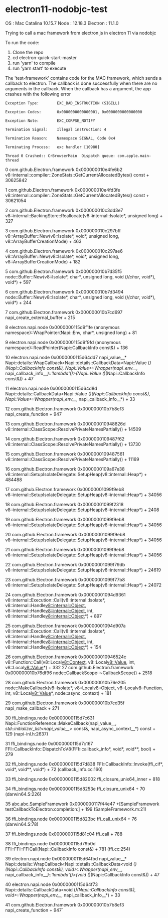 # electron11-nodobjc-test

OS : Mac Catalina 10.15.7
Node : 12.18.3
Electron : 11.1.0

Trying to call a mac framework from electron js in electron 11 via nodobjc 

To run the code:

1. Clone the repo
2. cd electron-quick-start-master
2. run 'yarn' to compile
3. run 'yarn start' to execute

The 'test-framework' contains code for the MAC framework, which sends a callback to electron. 
The callback is done successfully when there are no arguments in the callback.
When the callback has a argument, the app crashes with the following error 


`Exception Type:        EXC_BAD_INSTRUCTION (SIGILL)`

`Exception Codes:       0x0000000000000001, 0x0000000000000000`

`Exception Note:        EXC_CORPSE_NOTIFY`


`Termination Signal:    Illegal instruction: 4`

`Termination Reason:    Namespace SIGNAL, Code 0x4`

`Terminating Process:   exc handler [10980]`

`Thread 0 Crashed:: CrBrowserMain  Dispatch queue: com.apple.main-thread`


0   com.github.Electron.framework 	0x000000010e4fe6b2 v8::internal::compiler::ZoneStats::GetCurrentAllocatedBytes() const + 30625842

1   com.github.Electron.framework 	0x000000010e4fd3fe v8::internal::compiler::ZoneStats::GetCurrentAllocatedBytes() const + 30621054

2   com.github.Electron.framework 	0x000000010c3dd3e7 v8::internal::BackingStore::Reallocate(v8::internal::Isolate*, unsigned long) + 327

3   com.github.Electron.framework 	0x000000010c297bff v8::ArrayBuffer::New(v8::Isolate*, void*, unsigned long, v8::ArrayBufferCreationMode) + 463

4   com.github.Electron.framework 	0x000000010c297ae6 v8::ArrayBuffer::New(v8::Isolate*, void*, unsigned long, v8::ArrayBufferCreationMode) + 182

5   com.github.Electron.framework 	0x000000010b7d35f5 node::Buffer::New(v8::Isolate*, char*, unsigned long, void (*)(char*, void*), void*) + 597

6   com.github.Electron.framework 	0x000000010b7d3494 node::Buffer::New(v8::Isolate*, char*, unsigned long, void (*)(char*, void*), void*) + 244

7   com.github.Electron.framework 	0x000000010b7cd697 napi_create_external_buffer + 215

8   electron.napi.node            	0x0000000115d9f1fe (anonymous namespace)::WrapPointer(Napi::Env, char*, unsigned long) + 81

9   electron.napi.node            	0x0000000115d9f9fd (anonymous namespace)::ReadPointer(Napi::CallbackInfo const&) + 136

10  electron.napi.node            	0x0000000115d64dd7 napi_value__* Napi::details::WrapCallback<Napi::details::CallbackData<Napi::Value (*)(Napi::CallbackInfo const&), Napi::Value>::Wrapper(napi_env__*, napi_callback_info__*)::'lambda'()>(Napi::Value (*)(Napi::CallbackInfo const&)) + 47

11  electron.napi.node            	0x0000000115d64d8d Napi::details::CallbackData<Napi::Value (*)(Napi::CallbackInfo const&), Napi::Value>::Wrapper(napi_env__*, napi_callback_info__*) + 33

12  com.github.Electron.framework 	0x000000010b7b8ef3 napi_create_function + 947

13  com.github.Electron.framework 	0x000000010948826d v8::internal::ClassScope::ResolvePrivateNamesPartially() + 14509

14  com.github.Electron.framework 	0x0000000109487f62 v8::internal::ClassScope::ResolvePrivateNamesPartially() + 13730

15  com.github.Electron.framework 	0x0000000109487561 v8::internal::ClassScope::ResolvePrivateNamesPartially() + 11169

16  com.github.Electron.framework 	0x0000000109a67e38 v8::internal::SetupIsolateDelegate::SetupHeap(v8::internal::Heap*) + 484488

17  com.github.Electron.framework 	0x00000001099f9eb8 v8::internal::SetupIsolateDelegate::SetupHeap(v8::internal::Heap*) + 34056

18  com.github.Electron.framework 	0x00000001099f2318 v8::internal::SetupIsolateDelegate::SetupHeap(v8::internal::Heap*) + 2408

19  com.github.Electron.framework 	0x00000001099f9eb8 v8::internal::SetupIsolateDelegate::SetupHeap(v8::internal::Heap*) + 34056

20  com.github.Electron.framework 	0x00000001099f9eb8 v8::internal::SetupIsolateDelegate::SetupHeap(v8::internal::Heap*) + 34056

21  com.github.Electron.framework 	0x00000001099f9eb8 v8::internal::SetupIsolateDelegate::SetupHeap(v8::internal::Heap*) + 34056

22  com.github.Electron.framework 	0x00000001099f79db v8::internal::SetupIsolateDelegate::SetupHeap(v8::internal::Heap*) + 24619

23  com.github.Electron.framework 	0x00000001099f77b8 v8::internal::SetupIsolateDelegate::SetupHeap(v8::internal::Heap*) + 24072

24  com.github.Electron.framework 	0x00000001094d9361 v8::internal::Execution::Call(v8::internal::Isolate*, v8::internal::Handle<v8::internal::Object>, v8::internal::Handle<v8::internal::Object>, int, v8::internal::Handle<v8::internal::Object>*) + 897

25  com.github.Electron.framework 	0x00000001094d907a v8::internal::Execution::Call(v8::internal::Isolate*, v8::internal::Handle<v8::internal::Object>, v8::internal::Handle<v8::internal::Object>, int, v8::internal::Handle<v8::internal::Object>*) + 154

26  com.github.Electron.framework 	0x000000010946524c v8::Function::Call(v8::Local<v8::Context>, v8::Local<v8::Value>, int, v8::Local<v8::Value>*) + 332
27  com.github.Electron.framework 	0x000000010b76df96 node::CallbackScope::~CallbackScope() + 2518

28  com.github.Electron.framework 	0x000000010b76e205 node::MakeCallback(v8::Isolate*, v8::Local<v8::Object>, v8::Local<v8::Function>, int, v8::Local<v8::Value>*, node::async_context) + 181

29  com.github.Electron.framework 	0x000000010b7cd35f napi_make_callback + 271

30  ffi_bindings.node             	0x0000000115d7c631 Napi::FunctionReference::MakeCallback(napi_value__*, std::initializer_list<napi_value__*> const&, napi_async_context__*) const + 129 (napi-inl.h:2637)

31  ffi_bindings.node             	0x0000000115d7c167 FFI::CallbackInfo::DispatchToV8(FFI::callback_info*, void*, void**, bool) + 279

32  ffi_bindings.node             	0x0000000115d7d838 FFI::CallbackInfo::Invoke(ffi_cif*, void*, void**, void*) + 72 (callback_info.cc:160)

33  ffi_bindings.node             	0x0000000115d82002 ffi_closure_unix64_inner + 818

34  ffi_bindings.node             	0x0000000115d8253e ffi_closure_unix64 + 70 (darwin64.S:226)

35  abc.abc.SampleFramework       	0x0000000117f44e47 +[SampleFramework testCallbackToElectron:completion:] + 199 (SampleFramework.m:21)

36  ffi_bindings.node             	0x0000000115d823bc ffi_call_unix64 + 76 (darwin64.S:78)

37  ffi_bindings.node             	0x0000000115d81c04 ffi_call + 788

38  ffi_bindings.node             	0x0000000115d79b0d FFI::FFI::FFICall(Napi::CallbackInfo const&) + 781 (ffi.cc:254)

39  electron.napi.node            	0x0000000115d64fbd napi_value__* Napi::details::WrapCallback<Napi::details::CallbackData<void (*)(Napi::CallbackInfo const&), void>::Wrapper(napi_env__*, napi_callback_info__*)::'lambda'()>(void (*)(Napi::CallbackInfo const&)) + 47

40  electron.napi.node            	0x0000000115d64f73 Napi::details::CallbackData<void (*)(Napi::CallbackInfo const&), void>::Wrapper(napi_env__*, napi_callback_info__*) + 33

41  com.github.Electron.framework 	0x000000010b7b8ef3 napi_create_function + 947`

